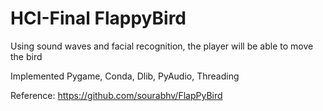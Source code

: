 # HCI-Final FlappyBird
Using sound waves and facial recognition, the player will be able to move the bird

Implemented Pygame, Conda, Dlib, PyAudio, Threading

Reference: https://github.com/sourabhv/FlapPyBird

